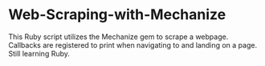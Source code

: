 # Web-Scraping-with-Mechanize
This Ruby script utilizes the Mechanize gem to scrape a webpage. Callbacks are registered to print when navigating to and landing on a page. Still learning Ruby.

